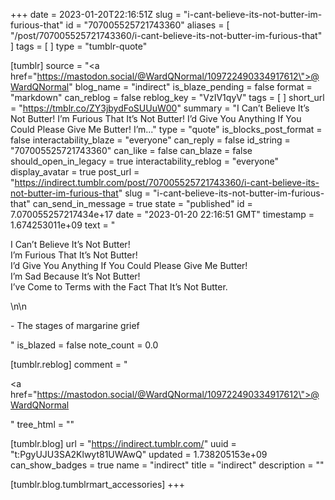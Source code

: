 +++
date = 2023-01-20T22:16:51Z
slug = "i-cant-believe-its-not-butter-im-furious-that"
id = "707005525721743360"
aliases = [ "/post/707005525721743360/i-cant-believe-its-not-butter-im-furious-that" ]
tags = [ ]
type = "tumblr-quote"

[tumblr]
source = "<a href=\"https://mastodon.social/@WardQNormal/109722490334917612\">@WardQNormal</a>"
blog_name = "indirect"
is_blaze_pending = false
format = "markdown"
can_reblog = false
reblog_key = "VzIV1qyV"
tags = [ ]
short_url = "https://tmblr.co/ZY3jbydFoSUUuW00"
summary = "I Can’t Believe It’s Not Butter! I’m Furious That It’s Not Butter! I’d Give You Anything If You Could Please Give Me Butter! I’m..."
type = "quote"
is_blocks_post_format = false
interactability_blaze = "everyone"
can_reply = false
id_string = "707005525721743360"
can_like = false
can_blaze = false
should_open_in_legacy = true
interactability_reblog = "everyone"
display_avatar = true
post_url = "https://indirect.tumblr.com/post/707005525721743360/i-cant-believe-its-not-butter-im-furious-that"
slug = "i-cant-believe-its-not-butter-im-furious-that"
can_send_in_message = true
state = "published"
id = 7.070055257217434e+17
date = "2023-01-20 22:16:51 GMT"
timestamp = 1.674253011e+09
text = "<p>I Can&rsquo;t Believe It&rsquo;s Not Butter!<br/>I&rsquo;m Furious That It&rsquo;s Not Butter!<br/>I&rsquo;d Give You Anything If You Could Please Give Me Butter!<br/>I&rsquo;m Sad Because It&rsquo;s Not Butter!<br/>I&rsquo;ve Come to Terms with the Fact That It&rsquo;s Not Butter.</p>\n\n<p>- The stages of margarine grief</p>"
is_blazed = false
note_count = 0.0

[tumblr.reblog]
comment = "<p><a href=\"https://mastodon.social/@WardQNormal/109722490334917612\">@WardQNormal</a></p>"
tree_html = ""

[tumblr.blog]
url = "https://indirect.tumblr.com/"
uuid = "t:PgyUJU3SA2Klwyt81UWAwQ"
updated = 1.738205153e+09
can_show_badges = true
name = "indirect"
title = "indirect"
description = ""

[tumblr.blog.tumblrmart_accessories]
+++
